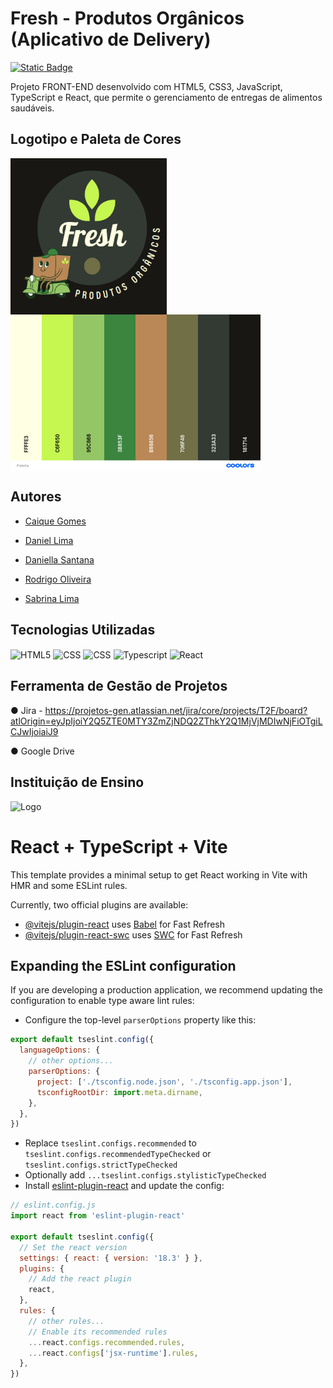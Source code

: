 
# Fresh - Produtos Orgânicos (Aplicativo de Delivery)
[![Static Badge](https://img.shields.io/badge/-Escopo%20do%20projeto-limegreen)](https://github.com/projetoIntegrador-aplicacaoDelivery/FrontEnd/blob/footer/documents/Escopo%20do%20Projeto%20-%20TASK2%20(Front-End).docx)

Projeto FRONT-END desenvolvido com HTML5, CSS3, JavaScript, TypeScript e React, que permite o gerenciamento de entregas de alimentos saudáveis.

## Logotipo e Paleta de Cores
<div style="display: inline_block">
    <img align="center" height=250px width=250px src="https://github.com/projetoIntegrador-aplicacaoDelivery/FrontEnd/blob/footer/documents/Logotipo.png"/>
    <img align="center" height=250px width=400px src="https://github.com/projetoIntegrador-aplicacaoDelivery/FrontEnd/blob/footer/documents/paletadecores.png"/>
</div>

## Autores

- [Caique Gomes](https://www.linkedin.com/in/cttcaiquegomes/)

- [Daniel Lima](https://www.linkedin.com/in/danieldossantoslima)

- [Daniella Santana](https://www.linkedin.com/in/adaniellasantana/)

- [Rodrigo Oliveira](https://www.linkedin.com/in/rodrigo-oliveira-de-santana-23a330262/)
  
- [Sabrina Lima](https://www.linkedin.com/in/sabrina-santoslima/)

## Tecnologias Utilizadas

<div style="display: inline_block">
    <img align="center" alt="HTML5" src="https://img.shields.io/badge/HTML5-E34F26?style=for-the-badge&logo=html5&logoColor=white"/>
    <img align="center" alt="CSS" src="https://img.shields.io/badge/CSS3-1572B6?style=for-the-badge&logo=css3&logoColor=white"/>
    <img align="center" alt="CSS" src="https://img.shields.io/badge/JavaScript-F7DF1E?style=for-the-badge&logo=javascript&logoColor=black"/>
    <img align="center" alt="Typescript" src="https://img.shields.io/badge/TypeScript-007ACC?style=for-the-badge&logo=typescript&logoColor=white"/>
    <img align="center" alt="React" src="https://img.shields.io/badge/React-20232A?style=for-the-badge&logo=react&logoColor=61DAFB"/>
</div>

## Ferramenta de Gestão de Projetos

● Jira - https://projetos-gen.atlassian.net/jira/core/projects/T2F/board?atlOrigin=eyJpIjoiY2Q5ZTE0MTY3ZmZjNDQ2ZThkY2Q1MjVjMDIwNjFiOTgiLCJwIjoiaiJ9

● Google Drive

## Instituição de Ensino


<img src="https://brazil.generation.org/wp-content/uploads/2024/10/Generation_BRAZIL_logo_NEW-BLUE.png" alt="Logo" width="200">


# React + TypeScript + Vite

This template provides a minimal setup to get React working in Vite with HMR and some ESLint rules.

Currently, two official plugins are available:

- [@vitejs/plugin-react](https://github.com/vitejs/vite-plugin-react/blob/main/packages/plugin-react/README.md) uses [Babel](https://babeljs.io/) for Fast Refresh
- [@vitejs/plugin-react-swc](https://github.com/vitejs/vite-plugin-react-swc) uses [SWC](https://swc.rs/) for Fast Refresh

## Expanding the ESLint configuration

If you are developing a production application, we recommend updating the configuration to enable type aware lint rules:

- Configure the top-level `parserOptions` property like this:

```js
export default tseslint.config({
  languageOptions: {
    // other options...
    parserOptions: {
      project: ['./tsconfig.node.json', './tsconfig.app.json'],
      tsconfigRootDir: import.meta.dirname,
    },
  },
})
```

- Replace `tseslint.configs.recommended` to `tseslint.configs.recommendedTypeChecked` or `tseslint.configs.strictTypeChecked`
- Optionally add `...tseslint.configs.stylisticTypeChecked`
- Install [eslint-plugin-react](https://github.com/jsx-eslint/eslint-plugin-react) and update the config:

```js
// eslint.config.js
import react from 'eslint-plugin-react'

export default tseslint.config({
  // Set the react version
  settings: { react: { version: '18.3' } },
  plugins: {
    // Add the react plugin
    react,
  },
  rules: {
    // other rules...
    // Enable its recommended rules
    ...react.configs.recommended.rules,
    ...react.configs['jsx-runtime'].rules,
  },
})
```
